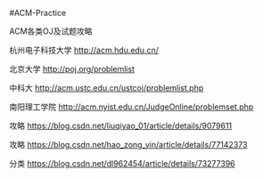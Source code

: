 #ACM-Practice

ACM各类OJ及试题攻略

杭州电子科技大学 http://acm.hdu.edu.cn/

北京大学 http://poj.org/problemlist

中科大 http://acm.ustc.edu.cn/ustcoj/problemlist.php

南阳理工学院 http://acm.nyist.edu.cn/JudgeOnline/problemset.php

攻略 https://blog.csdn.net/liuqiyao_01/article/details/9079611

攻略 https://blog.csdn.net/hao_zong_yin/article/details/77142373

分类 https://blog.csdn.net/dl962454/article/details/73277396
